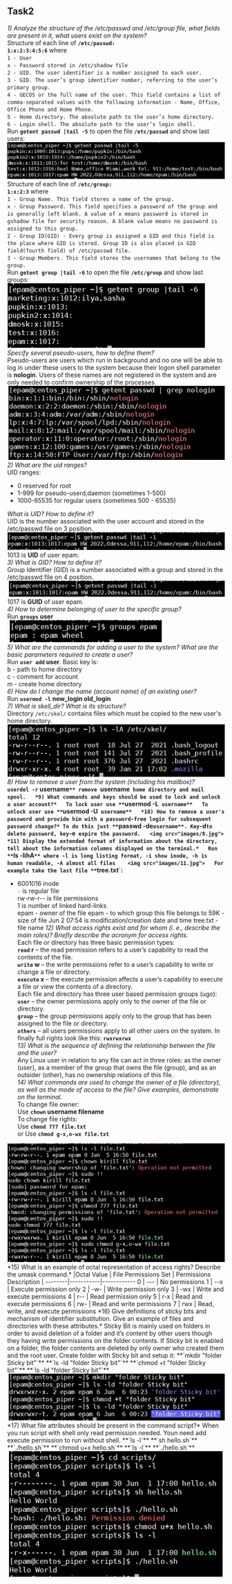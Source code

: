 ## Task2  
*1) Analyze the structure of the /etc/passwd and /etc/group file, what fields are present in it, what users exist on the system?*  
Structure of each line of **`/etc/passwd:`**  
**`1:x:2:3:4:5:6`** where  
`1 - User`  
`x - Password stored in /etc/shadow file`  
`2 - UID. The user identifier is a number assigned to each user.`  
`3 - GID. The user’s group identifier number, referring to the user’s primary group.`  
`4 - GECOS or the full name of the user. This field contains a list of comma-separated values with the following information - Name, Office, Office Phone and Home Phone.`  
`5 - Home directory. The absolute path to the user’s home directory.`  
`6 - Login shell. The absolute path to the user’s login shell.`  
Run **`getent passwd |tail -5`** to open the file **`/etc/passwd`** and show last users:  
<img src="images/1.jpg">  
Structure of each line of **`/etc/group:`**  
**`1:x:2:3`** where  
`1 - Group Name. This field stores a name of the group.`  
`x - Group Password. This field specifies a password of the group and is generally left blank. A value of x means password is stored in gshadow file for security reason. A blank value means no password is assigned to this group.`  
`2 - Group ID(GID) - Every group is assigned a GID and this field is the place where GID is stored. Group ID is also placed in GID field(fourth field) of /etc/passwd file.`  
`3 - Group Members. This field stores the usernames that belong to the group.`  
Run **`getent group |tail -6`** to open the file **`/etc/group`** and show last groups:  
<img src="images/1.1.jpg">  
*Specify several pseudo-users, how to define them?*  
Pseudo-users are users which run in background and no one will be able to log in under these users to the system because their logon shell parameter is **nologin**. Users of these names are not registered in 
the system and are only needed to confirm ownership of the processes.  
<img src="images/1.2.jpg">  
*2) What are the uid ranges?*  
UID ranges:  
- 0 reserved for root  
- 1-999 for pseudo-userd,daemon (sometimes 1-500)  
- 1000-65535 for regular users (sometimes 500 - 65535)  

*What is UID? How to define it?*  
UID is the number associated with the user account and stored in the /etc/passwd file on 3 position.  
<img src="images/2.jpg">  
1013 is **UID** of user epam.  
*3) What is GID? How to define it?*  
Group Identifier (GID) is a number associated with a group and stored in the /etc/passwd file on 4 position.  
<img src="images/3.jpg">  
1017 is **GUID** of user epam.  
*4) How to determine belonging of user to the specific group?*  
Run **`groups` user**  
<img src="images/4.jpg">  
*5) What are the commands for adding a user to the system? What are the basic parameters required to create a user?*  
Run **`user add` user**. Basic key is:  
b - path to home directory  
c - comment for account  
m - create home directory  
*6) How do I change the name (account name) of an existing user?*  
Run **`usermod -l` new_login old_login**  
*7) What is skell_dir? What is its structure?*  
Directory `/etc/skel/` contains files which must be copied to the new user's home directory.  
<img src="images/6.jpg">  
*8) How to remove a user from the system (including his mailbox)?*  
**`userdel -r` username`** remove `username` home directory and mail spool.  
*9) What commands and keys should be used to lock and unlock a user account?*  
To lock user use **`usermod -L` username**  
To unlock user use **`usermod -U` username**  
*10) How to remove a user's password and provide him with a password-free login for subsequent password change?*
To do this just **`passwd -de` username**. Key `-d` to delete password, key `-e` expire the password.  
<img src="images/8.jpg">  
*11) Display the extended format of information about the directory, tell about the information columns displayed on the terminal.*  
Run **`ls -lihA`** where -l is long listing format, -i show inode, -h is human readable, -A almost all files   
<img src="images/11.jpg">  
For example take the last file **`tree.txt`:**  
- 6001016 inode  
`-` is regular file  
rw-rw-r-- is file permissions  
1 is number of linked hard-links  
epam - owner of the file
epam - to which group this file belongs to
59K - size of file
Jun  2 07:54 is modification/creation date and time
tree.txt - file name
*12) What access rights exist and for whom (i. e., describe the main roles)? Briefly describe the acronym for access rights.*  
Each file or directory has three basic permission types:  
**`read` r** – the read permission refers to a user’s capability to read the contents of the file.  
**`write` w** – the write permissions refer to a user’s capability to write or change a file or directory.  
**`execute` x** – the execute permission affects a user’s capability to execute a file or view the contents of a directory.  
Each file and directory has three user based permission groups (ugo):  
**`user`** – the owner permissions apply only to the owner of the file or directory.  
**`group`** – the group permissions apply only to the group that has been assigned to the file or directory.  
**`others`** – all users permissions apply to all other users on the system. 
In finally full rights look like this: **`rwxrwxrwx`**  
*13) What is the sequence of defining the relationship between the file and the user?*  
Any Linux user in relation to any file can act in three roles: as the owner (user), as 
a member of the group that owns the file (group), and as an outsider (other), has no ownership relations 
of this file.  
*14) What commands are used to change the owner of a file (directory), as well as the mode of access to the file? Give examples, demonstrate on the terminal.*  
To change file owner:  
Use **`chown` username filename**   
To change file rights:  
Use **`chmod 777 file.txt`**  
or
Use **`chmod g-x,o-wx file.txt`**  
<img src="images/12.jpg">  
*15) What is an example of octal representation of access rights? Describe the umask command.*  
|Octal Value |	File Permissions Set |	Permissions Description |
--------|-----------|------------
	0 	|	---		|	No permissions 
	1	|	--x 	|	Execute permission only 
	2 	|	-w-	 	|	Write permission only 
	3	|	-wx 	|	Write and execute permissions 
	4 	|	r-- 	|	Read permission only 
	5 	|	r-x 	|	Read and execute permissions 
	6 	|	rw- 	|	Read and write permissions 
	7 	|	rwx 	|	Read, write, and execute permissions 
*16) Give definitions of sticky bits and mechanism of identifier substitution. Give an example of files and directories with these attributes.*  
Sticky Bit is mainly used on folders in order to avoid deletion of a folder and it’s content by other users though they having write permissions on the folder contents. If Sticky bit is enabled on a folder, the folder contents are deleted by only owner who created them and the root user.  
Create folder with Sticky bit and setup it:  
**`mkdir "folder Sticky bit"`**  
**`ls -ld "folder Sticky bit"`**  
**`chmod +t "folder Sticky bit"`**  
**`ls -ld "folder Sticky bit"`**
<img src="images/15.jpg">  
*17) What file attributes should be present in the command script?*  
When you run script with shell only read permission needed. Youn need add execute permission to run without shell.  
**`ls -l`**  
**`sh hello.sh`**  
**`./hello.sh`**  
**`chmod u+x hello.sh`**  
**`ls -l`**  
**`./hello.sh`**  
<img src="images/17.jpg">  
